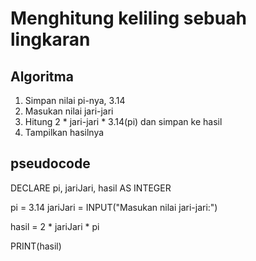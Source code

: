 
# Menghitung keliling sebuah lingkaran

## Algoritma
1. Simpan nilai pi-nya, 3.14
2. Masukan nilai jari-jari
3. Hitung 2 * jari-jari * 3.14(pi) dan simpan ke hasil
4. Tampilkan hasilnya

## pseudocode
DECLARE pi, jariJari, hasil AS INTEGER

pi = 3.14
jariJari = INPUT("Masukan nilai jari-jari:")

hasil = 2 * jariJari * pi

PRINT(hasil)

